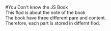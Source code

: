 #You Don't know the JS Book  
This flod is about the note of the book  
The book have three different pare and content.  
Therefore, each part is stored in differnt flod.  